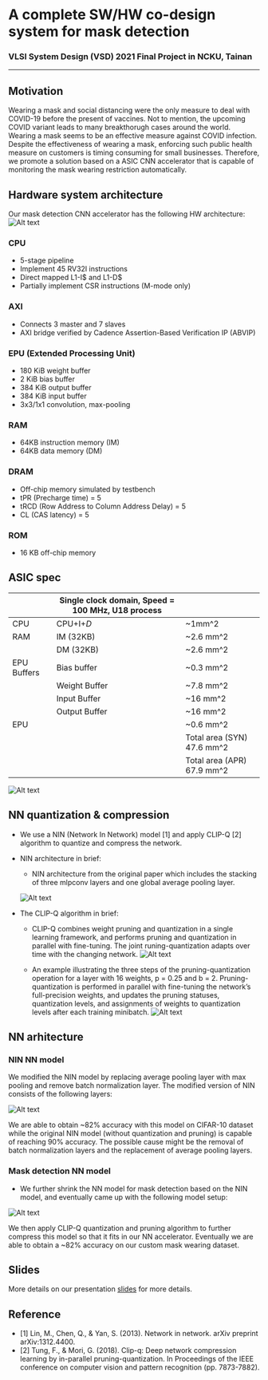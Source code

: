 # A complete SW/HW co-design system for mask detection

### VLSI System Design (VSD) 2021 Final Project in NCKU, Tainan
---
## Motivation
Wearing a mask and social distancing were the only measure to deal with COVID-19 before the present of vaccines. Not to mention, the upcoming COVID variant leads to many breakthorugh cases around the world. Wearing a mask seems to be an effective measure against COVID infection. Despite the effectiveness of wearing a mask, enforcing such public health measure on customers is timing consuming for small businesses. Therefore, we promote a solution based on a ASIC CNN accelerator that is capable of monitoring the mask wearing restriction automatically.

## Hardware system architecture
Our mask detection CNN accelerator has the following HW architecture:
![Alt text](./figure/hardware_arch.png?raw=true)
### CPU
- 5-stage pipeline
- Implement 45 RV32I instructions
- Direct mapped L1-I$ and L1-D$
- Partially implement CSR instructions (M-mode only)

### AXI
- Connects 3 master and 7 slaves
- AXI bridge verified by Cadence Assertion-Based Verification IP (ABVIP)

### EPU (Extended Processing Unit)
- 180 KiB weight buffer
- 2 KiB bias buffer
- 384 KiB output buffer
- 384 KiB input buffer
- 3x3/1x1 convolution, max-pooling

### RAM
- 64KB instruction memory (IM)
- 64KB data memory (DM)

### DRAM
- Off-chip memory simulated by testbench
- tPR (Precharge time) = 5
- tRCD (Row Address to Column Address Delay) = 5
- CL (CAS latency) = 5

### ROM
- 16 KB off-chip memory 

## ASIC spec
| | Single clock domain, Speed = 100 MHz, U18 process | |
| -           | -             | -               |
| CPU         | CPU+I$+D$     | ~1mm^2          |
| RAM         | IM (32KB)     | ~2.6 mm^2       |
|             | DM (32KB)     | ~2.6 mm^2       |
| EPU Buffers | Bias buffer   | ~0.3 mm^2       |
|             | Weight Buffer | ~7.8 mm^2       |
|             | Input Buffer  | ~16 mm^2        | 
|             | Output Buffer | ~16 mm^2        |
| EPU         |               | ~0.6 mm^2       |
|             || Total area (SYN) 47.6 mm^2     |
|             || Total area (APR) 67.9 mm^2     |

  ![Alt text](./figure/APR_layout.png?raw=true)

###
## NN quantization & compression
- We use a NIN (Network In Network) model [1] and apply CLIP-Q [2] algorithm to quantize and compress the network.

- NIN architecture in brief:

  - NIN architecture from the original paper which includes the stacking of three mlpconv layers and one global average pooling layer.

  ![Alt text](./figure/NIN_orig_arch.png?raw=true)

- The CLIP-Q algorithm in brief: 

  - CLIP-Q combines weight pruning and quantization in a single learning framework, and performs pruning and quantization in parallel with fine-tuning. The joint runing-quantization adapts over time with the changing network.
  ![Alt text](./figure/CLIP-Q_1.png?raw=true)

  - An example illustrating the three steps of the pruning-quantization operation for a layer with 16 weights, p = 0.25 and b = 2. Pruning-quantization is performed in parallel with fine-tuning the network’s full-precision weights, and updates the pruning statuses, quantization levels, and assignments of weights to quantization levels after each training minibatch.
  ![Alt text](./figure/CLIP-Q_2.png?raw=true)

## NN arhitecture
### NIN NN model
We modified the NIN model by replacing average pooling layer with max pooling and remove batch normalization layer. The modified version of NIN consists of the following layers: 

![Alt text](./figure/NIN_arch.png?raw=true)

We are able to obtain ~82% accuracy with this model on CIFAR-10 dataset while the original NIN model (without quantization and pruning) is capable of reaching 90% accuracy. The possible cause might be the removal of batch normalization layers and the replacement of average pooling layers.

### Mask detection NN model
- We further shrink the NN model for mask detection based on the NIN model, and eventually came up with the following model setup:

![Alt text](./figure/mask_NN_arch.png?raw=true)

We then apply CLIP-Q quantization and pruning algorithm to further compress this model so that it fits in our NN accelerator. Eventually we are able to obtain a ~82% accuracy on our custom mask wearing dataset.

## Slides
More details on our presentation [slides](slides/presentation.pptx) for more details.
## Reference
- [1] Lin, M., Chen, Q., & Yan, S. (2013). Network in network. arXiv preprint arXiv:1312.4400.
- [2] Tung, F., & Mori, G. (2018). Clip-q: Deep network compression learning by in-parallel pruning-quantization. In Proceedings of the IEEE conference on computer vision and pattern recognition (pp. 7873-7882).